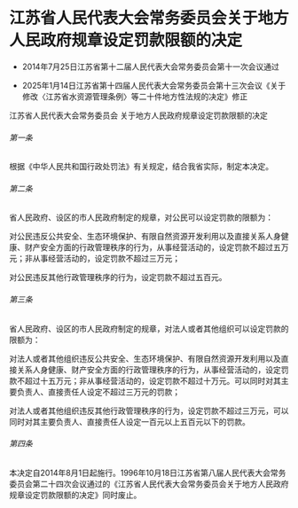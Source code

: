 # 江苏省人民代表大会常务委员会关于地方人民政府规章设定罚款限额的决定

- 2014年7月25日江苏省第十二届人民代表大会常务委员会第十一次会议通过

- 2025年1月14日江苏省第十四届人民代表大会常务委员会第十三次会议《关于修改〈江苏省水资源管理条例〉等二十件地方性法规的决定》修正

<!-- INFO END -->

江苏省人民代表大会常务委员会 关于地方人民政府规章设定罚款限额的决定

###### 第一条

根据《中华人民共和国行政处罚法》有关规定，结合我省实际，制定本决定。

###### 第二条

省人民政府、设区的市人民政府制定的规章，对公民可以设定罚款的限额为：

对公民违反公共安全、生态环境保护、有限自然资源开发利用以及直接关系人身健康、财产安全方面的行政管理秩序的行为，从事经营活动的，设定罚款不超过五万元；非从事经营活动的，设定罚款不超过三万元；

对公民违反其他行政管理秩序的行为，设定罚款不超过五百元。

###### 第三条

省人民政府、设区的市人民政府制定的规章，对法人或者其他组织可以设定罚款的限额为：

对法人或者其他组织违反公共安全、生态环境保护、有限自然资源开发利用以及直接关系人身健康、财产安全方面的行政管理秩序的行为，从事经营活动的，设定罚款不超过十五万元；非从事经营活动的，设定罚款不超过十万元。可以同时对其主要负责人、直接责任人设定不超过三万元的罚款；

对法人或者其他组织违反其他行政管理秩序的行为，设定罚款不超过三万元，可以同时对其主要负责人、直接责任人设定一百元以上五百元以下的罚款。

###### 第四条

本决定自2014年8月1日起施行。1996年10月18日江苏省第八届人民代表大会常务委员会第二十四次会议通过的《江苏省人民代表大会常务委员会关于地方人民政府规章设定罚款限额的决定》同时废止。
